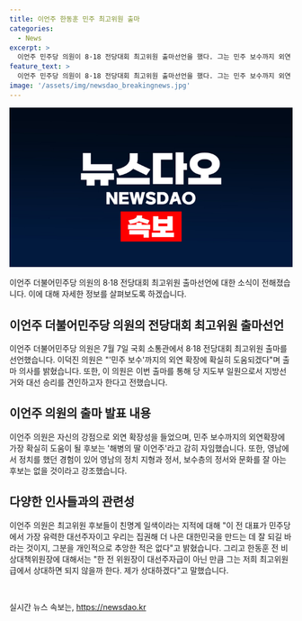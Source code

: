 ```yaml
---
title: 이언주 한동훈 민주 최고위원 출마
categories:
  - News
excerpt: >
  이언주 민주당 의원이 8·18 전당대회 최고위원 출마선언을 했다. 그는 민주 보수까지 외연 확장에 도움이 될 것으로 언급했으며, 부산에서 정치를 했던 경험과 영남의 정치지형과 정서를 잘 이해한다고 강조했다. 이 외에도 이 전 대표와의 교감 여부, 최고위원 후보들과의 관련 발언 등을 했다. 전당대회에 출마선언한 인사는 12명으로 대부분이 친명계로 분류되는 것으로 보인다.
feature_text: >
  이언주 민주당 의원이 8·18 전당대회 최고위원 출마선언을 했다. 그는 민주 보수까지 외연 확장에 도움이 될 것으로 언급했으며, 부산에서 정치를 했던 경험과 영남의 정치지형과 정서를 잘 이해한다고 강조했다. 이 외에도 이 전 대표와의 교감 여부, 최고위원 후보들과의 관련 발언 등을 했다. 전당대회에 출마선언한 인사는 12명으로 대부분이 친명계로 분류되는 것으로 보인다.
image: '/assets/img/newsdao_breakingnews.jpg'
---
```


<p><img src="/assets/img/newsdao_breakingnews.jpg" alt="pcversion 속보" /></p>

<p>이언주 더불어민주당 의원의 8·18 전당대회 최고위원 출마선언에 대한 소식이 전해졌습니다. 이에 대해 자세한 정보를 살펴보도록 하겠습니다. </p>

<h2 data-ke-size="size26">이언주 더불어민주당 의원의 전당대회 최고위원 출마선언</h2>

<p data-ke-size="size16">이언주 더불어민주당 의원은 7월 7일 국회 소통관에서 8·18 전당대회 최고위원 출마를 선언했습니다. 이덕진 의원은 "'민주 보수'까지의 외연 확장에 확실히 도움되겠다"며 출마 의사를 밝혔습니다. 또한, 이 의원은 이번 출마를 통해 당 지도부 일원으로서 지방선거와 대선 승리를 견인하고자 한다고 전했습니다.</p>

<h2 data-ke-size="size26">이언주 의원의 출마 발표 내용</h2>

<p data-ke-size="size16">이언주 의원은 자신의 강점으로 외연 확장성을 들었으며, 민주 보수까지의 외연확장에 가장 확실히 도움이 될 후보는 '해병의 딸 이언주'라고 감히 자임했습니다. 또한, 영남에서 정치를 했던 경험이 있어 영남의 정치 지형과 정서, 보수층의 정서와 문화를 잘 아는 후보는 없을 것이라고 강조했습니다.</p>

<h2 data-ke-size="size26">다양한 인사들과의 관련성</h2>

<p data-ke-size="size16">이언주 의원은 최고위원 후보들이 친명계 일색이라는 지적에 대해 "이 전 대표가 민주당에서 가장 유력한 대선주자이고 우리는 집권해 더 나은 대한민국을 만드는 데 잘 되길 바라는 것이지, 그분을 개인적으로 추앙한 적은 없다"고 밝혔습니다. 그리고 한동훈 전 비상대책위원장에 대해서는 "한 전 위원장이 대선주자급이 아닌 만큼 그는 저희 최고위원급에서 상대하면 되지 않을까 한다. 제가 상대하겠다"고 말했습니다.</p>

<p data-ke-size="size16">&nbsp;</p>
실시간 뉴스 속보는, <a href="https://newsdao.kr" rel="dofollow">https://newsdao.kr</a>


